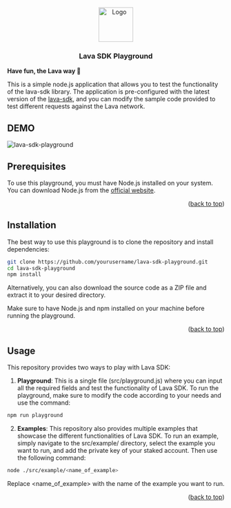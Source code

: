 <a name="readme-top"></a>

<!-- PROJECT LOGO -->
<br />
<div align="center">
  <img src="https://user-images.githubusercontent.com/2770565/223762290-44afc792-8ad4-4dbb-b2c2-532780d6c5de.png" alt="Logo" width="80" height="80">
  <h3 align="center">Lava SDK Playground</h3>
  </p>
</div>

<b>Have fun, the Lava way 🌋</b>

This is a simple node.js application that allows you to test the functionality of the lava-sdk library. The application is pre-configured with the latest version of the [lava-sdk](https://github.com/lavanet/lava-sdk), and you can modify the sample code provided to test different requests against the Lava network.

## DEMO


![lava-sdk-playground](https://user-images.githubusercontent.com/42786413/225039304-59f20939-cc8d-420a-bf6c-21041e212350.gif)

<!-- Prerequisites -->

## Prerequisites

To use this playground, you must have Node.js installed on your system. You can download Node.js from the [official website](https://nodejs.org/en/).

<!-- Prerequisites -->

<p align="right">(<a href="#readme-top">back to top</a>)</p>

<!-- Installation -->

## Installation

The best way to use this playground is to clone the repository and install dependencies:

```sh
git clone https://github.com/yourusername/lava-sdk-playground.git
cd lava-sdk-playground
npm install
```

Alternatively, you can also download the source code as a ZIP file and extract it to your desired directory.

Make sure to have Node.js and npm installed on your machine before running the playground.

<p align="right">(<a href="#readme-top">back to top</a>)</p>

<!-- USAGE EXAMPLES -->

## Usage

This repository provides two ways to play with Lava SDK:

1. **Playground**: This is a single file (src/playground.js) where you can input all the required fields and test the functionality of Lava SDK. To run the playground, make sure to modify the code according to your needs and use the command:

```sh
npm run playground
```

2. **Examples**: This repository also provides multiple examples that showcase the different functionalities of Lava SDK. To run an example, simply navigate to the src/example/ directory, select the example you want to run, and add the private key of your staked account. Then use the following command:

```sh
node ./src/example/<name_of_example>
```

Replace <name_of_example> with the name of the example you want to run.

<p align="right">(<a href="#readme-top">back to top</a>)</p>
